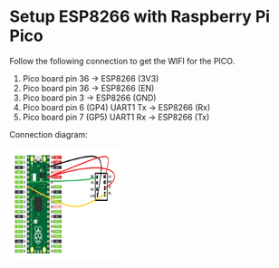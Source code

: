 # Setup ESP8266 with Raspberry Pi Pico

Follow the following connection to get the WIFI for the PICO.

1. Pico board pin 36 -> ESP8266 (3V3)
2. Pico board pin 36 -> ESP8266 (EN)
3. Pico board pin 3  -> ESP8266 (GND)
4. Pico board pin 6 (GP4) UART1 Tx ->  ESP8266 (Rx)
4. Pico board pin 7 (GP5) UART1 Rx ->  ESP8266 (Tx)

Connection diagram:

<img src="https://github.com/uttesh/coding_is_infinite_learning/blob/master/raspberry%20pi%20pico/micro_python/internet/pico_esp8266.png" width="200" height="200" />
